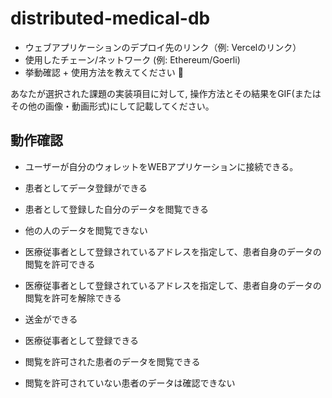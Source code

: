 # distributed-medical-db

- ウェブアプリケーションのデプロイ先のリンク（例: Vercelのリンク）
- 使用したチェーン/ネットワーク (例: Ethereum/Goerli)
- 挙動確認 + 使用方法を教えてください 🥳
    
あなたが選択された課題の実装項目に対して, 操作方法とその結果をGIF(またはその他の画像・動画形式)にして記載してください。

## 動作確認

- ユーザーが自分のウォレットをWEBアプリケーションに接続できる。

- 患者としてデータ登録ができる
- 患者として登録した自分のデータを閲覧できる
- 他の人のデータを閲覧できない
- 医療従事者として登録されているアドレスを指定して、患者自身のデータの閲覧を許可できる
- 医療従事者として登録されているアドレスを指定して、患者自身のデータの閲覧を許可を解除できる
- 送金ができる


- 医療従事者として登録できる
- 閲覧を許可された患者のデータを閲覧できる
- 閲覧を許可されていない患者のデータは確認できない

